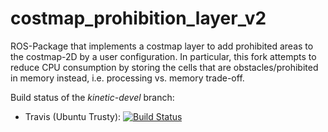 # costmap_prohibition_layer_v2
ROS-Package that implements a costmap layer to add prohibited areas to the costmap-2D by a user configuration. In particular, this fork attempts to reduce CPU consumption by storing the cells that are obstacles/prohibited in memory instead, i.e. processing vs. memory trade-off.

Build status of the *kinetic-devel* branch:
- Travis (Ubuntu Trusty): [![Build Status](https://travis-ci.org/rst-tu-dortmund/costmap_prohibition_layer.svg?branch=kinetic-devel)](https://travis-ci.org/rst-tu-dortmund/costmap_prohibition_layer)


